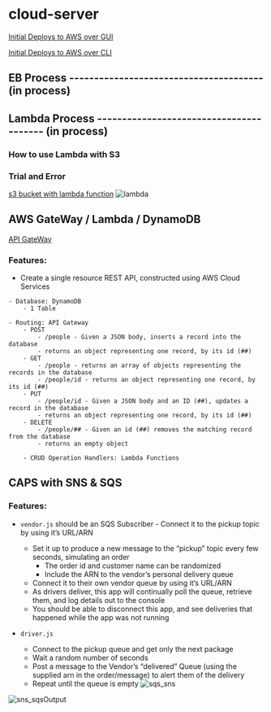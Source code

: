 # cloud-server

[Initial Deploys to AWS over GUI](http://cloudserver-env.eba-wmcfeamm.us-west-2.elasticbeanstalk.com/)

[Initial Deploys to AWS over CLI](http://cloud-server-cli-env.eba-wmcfeamm.us-west-2.elasticbeanstalk.com/)

## EB Process --------------------------------------- (in process)

## Lambda Process ---------------------------------------- (in process)
  ### How to use Lambda with S3
  ### Trial and Error
[s3 bucket with lambda function](https://imgloader.s3.us-west-2.amazonaws.com/image.json)
![lambda](https://user-images.githubusercontent.com/84699682/163071527-fec5f8f9-12ae-4a24-8754-3f38bcfeb6af.JPG)

## AWS GateWay / Lambda / DynamoDB
[API GateWay](https://uj60dllyc9.execute-api.us-west-2.amazonaws.com/Production/people)
  ### Features:
   - Create a single resource REST API, constructed using AWS Cloud Services

    - Database: DynamoDB
        - 1 Table

    - Routing: API Gateway
        - POST
            - /people - Given a JSON body, inserts a record into the database
            - returns an object representing one record, by its id (##)
        - GET
            - /people - returns an array of objects representing the records in the database
            - /people/id - returns an object representing one record, by its id (##)
        - PUT
            - /people/id - Given a JSON body and an ID (##), updates a record in the database
            - returns an object representing one record, by its id (##)
        - DELETE
            - /people/## - Given an id (##) removes the matching record from the database
            - returns an empty object
            
        - CRUD Operation Handlers: Lambda Functions
  
  ## CAPS with SNS & SQS
   ### Features:
   - `vendor.js` should be an SQS Subscriber
    - Connect it to the pickup topic by using it’s URL/ARN
        - Set it up to produce a new message to the “pickup” topic every few seconds, simulating an order
          - The order id and customer name can be randomized
          - Include the ARN to the vendor’s personal delivery queue
     - Connect it to their own vendor queue by using it’s URL/ARN
     - As drivers deliver, this app will continually poll the queue, retrieve them, and log details out to the console
     - You should be able to disconnect this app, and see deliveries that happened while the app was not running
  
   - `driver.js`
      - Connect to the pickup queue and get only the next package
      - Wait a random number of seconds
      - Post a message to the Vendor’s “delivered” Queue (using the supplied arn in the order/message) to alert them of the delivery
      - Repeat until the queue is empty
   ![sqs_sns](https://user-images.githubusercontent.com/84699682/163502543-ffa0cd2c-f774-4c58-8223-edf21851ba81.jpg)

   ![sns_sqsOutput](https://user-images.githubusercontent.com/84699682/163502538-45530d78-ba60-4d10-94ad-2808748be8a6.JPG)

  
